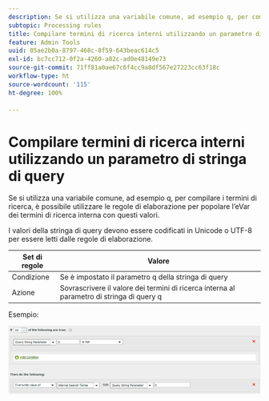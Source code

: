 ```yaml
---
description: Se si utilizza una variabile comune, ad esempio q, per compilare i termini di ricerca, è possibile utilizzare le regole di elaborazione per popolare l’eVar dei termini di ricerca interna con questi valori.
subtopic: Processing rules
title: Compilare termini di ricerca interni utilizzando un parametro di stringa di query
feature: Admin Tools
uuid: 05ae2b0a-8797-468c-8f59-643beac614c5
exl-id: bc7cc712-0f2a-4260-a82c-ad0e48149e73
source-git-commit: 71ff81a0ae67c6f4cc9a8df567e27223cc63f18c
workflow-type: ht
source-wordcount: '115'
ht-degree: 100%

---
```


# Compilare termini di ricerca interni utilizzando un parametro di stringa di query

Se si utilizza una variabile comune, ad esempio q, per compilare i termini di ricerca, è possibile utilizzare le regole di elaborazione per popolare l’eVar dei termini di ricerca interna con questi valori.

I valori della stringa di query devono essere codificati in Unicode o UTF-8 per essere letti dalle regole di elaborazione.

| Set di regole | Valore |
|---|---|
| Condizione | Se è impostato il parametro q della stringa di query |
| Azione | Sovrascrivere il valore dei termini di ricerca interna al parametro di stringa di query q |

Esempio:

![](assets/populate-internal-search-terms.png)
